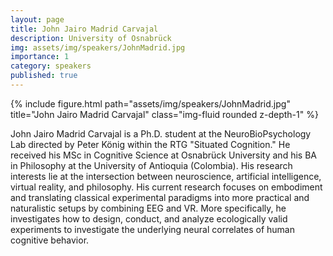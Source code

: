 ```yaml
---
layout: page
title: John Jairo Madrid Carvajal
description: University of Osnabrück
img: assets/img/speakers/JohnMadrid.jpg
importance: 1
category: speakers
published: true
---
```



<div class="row justify-content-sm-center">
    <div class="col-sm-8 mt-3 mt-md-0">
        {% include figure.html path="assets/img/speakers/JohnMadrid.jpg" title="John Jairo Madrid Carvajal" class="img-fluid rounded z-depth-1" %}
    </div>
</div>

John Jairo Madrid Carvajal is a Ph.D. student at the NeuroBioPsychology Lab directed by Peter König within the RTG "Situated Cognition." He received his MSc in Cognitive Science at Osnabrück University and his BA in Philosophy at the University of Antioquia (Colombia). His research interests lie at the intersection between neuroscience, artificial intelligence, virtual reality, and philosophy. His current research focuses on embodiment and translating classical experimental paradigms into more practical and naturalistic setups by combining EEG and VR. More specifically, he investigates how to design, conduct, and analyze ecologically valid experiments to investigate the underlying neural correlates of human cognitive behavior. 
